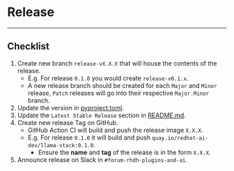 # Release
---
## Checklist

1. Create new branch `release-vX.X.X` that will house the contents of the release.
   - E.g. For release `0.1.0` you would create `release-v0.1.x`.
   - A new release branch should be created for each `Major` and `Minor` release, `Patch` releases will go into their respective `Major.Minor` branch.
2. Update the version in [pyproject.toml](../pyproject.toml).
3. Update the `Latest Stable Release` section in [README.md](../README.md).
4. Create new release Tag on GitHub.
   - GitHub Action CI will build and push the release image `X.X.X`.
   - E.g. For release `0.1.0` it will build and push `quay.io/redhat-ai-dev/llama-stack:0.1.0`.
     - Ensure the **name**  and **tag** of the release is in the form `X.X.X`.
5. Announce release on Slack in `#forum-rhdh-plugins-and-ai`.